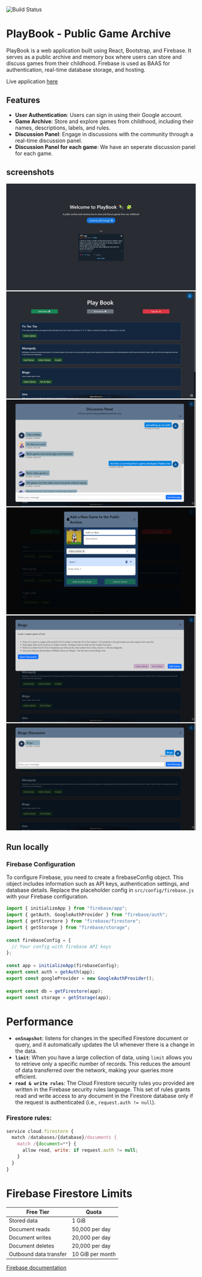 <div style="display: flex; align-items: center;">
    <img src="https://img.shields.io/badge/build-passing-brightgreen" alt="Build Status">
</div>

# PlayBook - Public Game Archive

PlayBook is a web application built using React, Bootstrap, and Firebase. It serves as a public archive and memory box where users can store and discuss games from their childhood. Firebase is used as BAAS for authentication, real-time database storage, and hosting.

Live application [here](https://playbook-e0207.web.app/)

## Features

- **User Authentication**: Users can sign in using their Google account.
- **Game Archive**: Store and explore games from childhood, including their names, descriptions, labels, and rules.
- **Discussion Panel**: Engage in discussions with the community through a real-time discussion panel.
- **Discussion Panel for each game**: We have an seperate discussion panel for each game.

## screenshots

![login](assets/login.png)
![homepage](assets/homepage.png)
![discussions](assets/discussions.png)
![addgame](assets/addgame.png)
![game](assets/game.png)
![game](assets/gamediscussion.png)

## Run locally

### Firebase Configuration

To configure Firebase, you need to create a firebaseConfig object. This object includes information such as API keys, authentication settings, and database details. Replace the placeholder config in `src/config/firebase.js` with your Firebase configuration.

```javascript
import { initializeApp } from "firebase/app";
import { getAuth, GoogleAuthProvider } from "firebase/auth";
import { getFirestore } from "firebase/firestore";
import { getStorage } from "firebase/storage";

const firebaseConfig = {
  // Your config with firebase API keys
};

const app = initializeApp(firebaseConfig);
export const auth = getAuth(app);
export const googleProvider = new GoogleAuthProvider();

export const db = getFirestore(app);
export const storage = getStorage(app);
```

# Performance

- **`onSnapshot`**: listens for changes in the specified Firestore document or query, and it automatically updates the UI whenever there is a change in the data.
- **`limit`**: When you have a large collection of data, using `limit` allows you to retrieve only a specific number of records. This reduces the amount of data transferred over the network, making your queries more efficient.
- **`read & write rules`**: The Cloud Firestore security rules you provided are written in the Firebase security rules language. This set of rules grants read and write access to any document in the Firestore database only if the request is authenticated (i.e., `request.auth != null`).

### Firestore rules:

```javascript
service cloud.firestore {
  match /databases/{database}/documents {
    match /{document=**} {
      allow read, write: if request.auth != null;
    }
  }
}
```

# Firebase Firestore Limits

| Free Tier              | Quota            |
| ---------------------- | ---------------- |
| Stored data            | 1 GiB            |
| Document reads         | 50,000 per day   |
| Document writes        | 20,000 per day   |
| Document deletes       | 20,000 per day   |
| Outbound data transfer | 10 GiB per month |

[Firebase documentation](https://firebase.google.com/docs/firestore/quotas)
